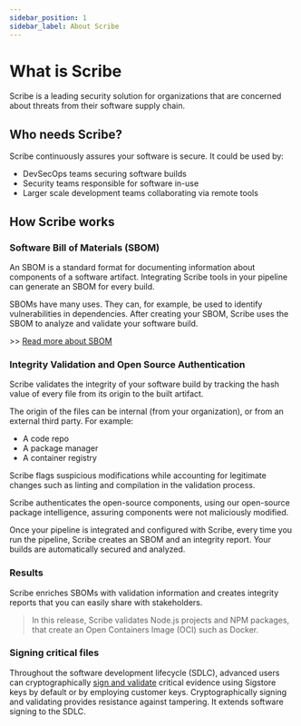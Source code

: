 ```yaml
---
sidebar_position: 1
sidebar_label: About Scribe
---
```

# What is Scribe

Scribe is a leading security solution for organizations that are concerned about threats from their software supply chain.

## Who needs Scribe? ##

Scribe continuously assures your software is secure. It could be used by:

- DevSecOps teams securing software builds
- Security teams responsible for software in-use
- Larger scale development teams collaborating via remote tools


## How Scribe works  

### Software Bill of Materials (SBOM) 

An SBOM is a standard format for documenting information about components of a software artifact.  Integrating Scribe tools in your pipeline can generate an SBOM for every build.

SBOMs have many uses. They can, for example, be used to identify vulnerabilities in dependencies.
After creating your SBOM, Scribe uses the SBOM to analyze and validate your software build. 


\>\> [Read more about SBOM](https://scribesecurity.com/sbom/)
### Integrity Validation and Open Source Authentication 

 Scribe validates the integrity of your software build by tracking the hash value of every file from its origin to the built artifact.


The origin of the files can be internal (from your organization), or from an external third party. For example: 

  - A code repo
  - A package manager
  - A container registry

Scribe flags suspicious modifications while accounting for legitimate changes such as linting and compilation in the validation process.

Scribe authenticates the open-source components, using our open-source package intelligence, assuring components were not maliciously modified.

Once your pipeline is integrated and configured with Scribe, every time you run the pipeline, Scribe creates an SBOM and an integrity report. Your builds are automatically secured and analyzed. 

### Results
Scribe enriches SBOMs with validation information and creates integrity reports that you can easily share with stakeholders.
> In this release, Scribe validates Node.js projects and NPM packages, that create an Open Containers Image (OCI) such as Docker.

### Signing critical files 

Throughout the software development lifecycle (SDLC), advanced users can cryptographically [sign and validate](signVerify.md "sign and validate") critical evidence using Sigstore keys by default or by employing customer keys. Cryptographically signing and validating provides resistance against tampering. It extends software signing to the SDLC.


